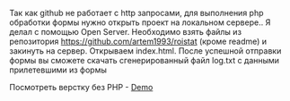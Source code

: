 Так как github не работает с http запросами, для выполнения php обработки формы нужно открыть проект на локальном сервере.. Я делал с помощью Open Server.
Необходимо взять файлы из репозитория https://github.com/artem1993/roistat (кроме readme) и закинуть на сервер. Открываем index.html.
После успешной отправки формы вы сможете скачать сгенерированный файл log.txt с данными прилетевшими из формы

Посмотреть верстку без PHP -  [Demo](https://artem1993.github.io/roistat/)

